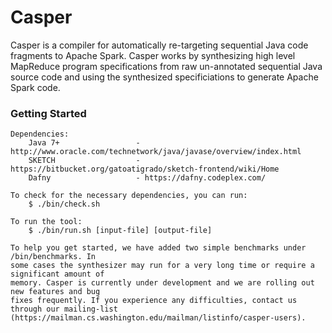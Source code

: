 # Casper
Casper is a compiler for automatically re-targeting sequential Java code fragments
to Apache Spark. Casper works by synthesizing high level MapReduce program specifications
from raw un-annotated sequential Java source code and using the synthesized specificiations 
to generate Apache Spark code.

### Getting Started

    Dependencies:
        Java 7+                 - http://www.oracle.com/technetwork/java/javase/overview/index.html
        SKETCH                  - https://bitbucket.org/gatoatigrado/sketch-frontend/wiki/Home
        Dafny                   - https://dafny.codeplex.com/
        
    To check for the necessary dependencies, you can run:
        $ ./bin/check.sh

    To run the tool:
        $ ./bin/run.sh [input-file] [output-file]

    To help you get started, we have added two simple benchmarks under /bin/benchmarks. In
    some cases the synthesizer may run for a very long time or require a significant amount of
    memory. Casper is currently under development and we are rolling out new features and bug
    fixes frequently. If you experience any difficulties, contact us through our mailing-list
    (https://mailman.cs.washington.edu/mailman/listinfo/casper-users).
